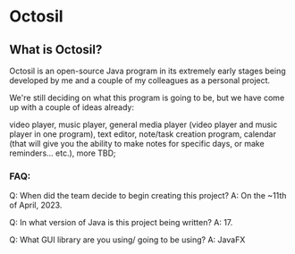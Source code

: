 # Octosil

## What is Octosil?
Octosil is an open-source Java program in its extremely early stages being developed by me and a couple of my colleagues as a personal project.

We're still deciding on what this program is going to be, but we have come up with a couple of ideas already:

video player,
music player,
general media player (video player and music player in one program),
text editor,
note/task creation program,
calendar (that will give you the ability to make notes for specific days, or make reminders... etc.),
more TBD;

<h3>FAQ:</h3>
Q: When did the team decide to begin creating this project?
A: On the ~11th of April, 2023.

Q: In what version of Java is this project being written?
A: 17.


Q: What GUI library are you using/ going to be using?
A: JavaFX


 
